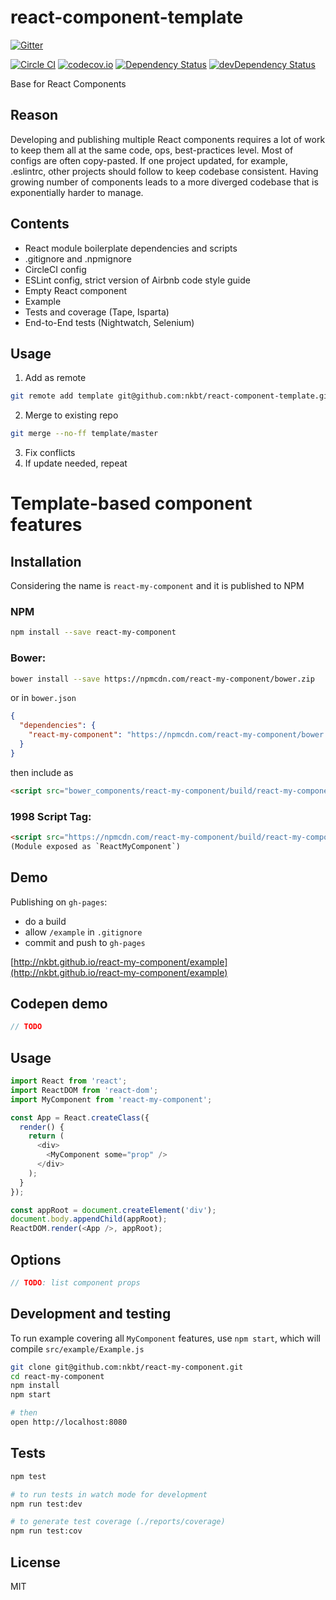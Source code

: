 # react-component-template

[![Gitter](https://badges.gitter.im/Join%20Chat.svg)](https://gitter.im/nkbt/help)

[![Circle CI](https://circleci.com/gh/nkbt/react-component-template.svg?style=svg)](https://circleci.com/gh/nkbt/react-component-template)
[![codecov.io](https://codecov.io/github/nkbt/react-component-template/coverage.svg?branch=master)](https://codecov.io/github/nkbt/react-component-template?branch=master)
[![Dependency Status](https://david-dm.org/nkbt/react-component-template.svg)](https://david-dm.org/nkbt/react-component-template)
[![devDependency Status](https://david-dm.org/nkbt/react-component-template/dev-status.svg)](https://david-dm.org/nkbt/react-component-template#info=devDependencies)

Base for React Components

## Reason

Developing and publishing multiple React components requires a lot of work to keep them all at the same code, ops, best-practices level. Most of configs are often copy-pasted. If one project updated, for example, .eslintrc, other projects should follow to keep codebase consistent. Having growing number of components leads to a more diverged codebase that is exponentially harder to manage.


## Contents

- React module boilerplate dependencies and scripts
- .gitignore and .npmignore
- CircleCI config
- ESLint config, strict version of Airbnb code style guide
- Empty React component
- Example
- Tests and coverage (Tape, Isparta)
- End-to-End tests (Nightwatch, Selenium)


## Usage

1. Add as remote

  ```sh
  git remote add template git@github.com:nkbt/react-component-template.git
  ```

2. Merge to existing repo

  ```sh
  git merge --no-ff template/master
  ```

3. Fix conflicts
4. If update needed, repeat


# Template-based component features

## Installation

Considering the name is `react-my-component` and it is published to NPM

### NPM

```sh
npm install --save react-my-component
```


### Bower:
```sh
bower install --save https://npmcdn.com/react-my-component/bower.zip
```

or in `bower.json`

```json
{
  "dependencies": {
    "react-my-component": "https://npmcdn.com/react-my-component/bower.zip"
  }
}
```

then include as
```html
<script src="bower_components/react-my-component/build/react-my-component.js"></script>
```


### 1998 Script Tag:
```html
<script src="https://npmcdn.com/react-my-component/build/react-my-component.js"></script>
(Module exposed as `ReactMyComponent`)
```


## Demo

Publishing on `gh-pages`:
- do a build
- allow `/example` in `.gitignore`
- commit and push to `gh-pages`

[http://nkbt.github.io/react-my-component/example](http://nkbt.github.io/react-my-component/example)

## Codepen demo

```js
// TODO
```


## Usage
```js
import React from 'react';
import ReactDOM from 'react-dom';
import MyComponent from 'react-my-component';

const App = React.createClass({
  render() {
    return (
      <div>
        <MyComponent some="prop" />
      </div>
    );
  }
});

const appRoot = document.createElement('div');
document.body.appendChild(appRoot);
ReactDOM.render(<App />, appRoot);
```

## Options


```js
// TODO: list component props
```


## Development and testing

To run example covering all `MyComponent` features, use `npm start`, which will compile `src/example/Example.js`

```bash
git clone git@github.com:nkbt/react-my-component.git
cd react-my-component
npm install
npm start

# then
open http://localhost:8080
```

## Tests

```bash
npm test

# to run tests in watch mode for development
npm run test:dev

# to generate test coverage (./reports/coverage)
npm run test:cov
```

## License

MIT
